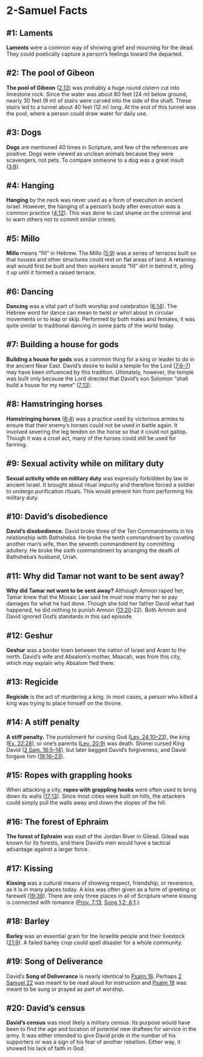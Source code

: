 # 2-Samuel Facts

## #1: Laments
**Laments** were a common way of showing grief and mourning for the dead. They could poetically capture a person’s feelings toward the departed.


## #2: The pool of Gibeon
**The pool of Gibeon** ([2:13](https://www.esv.org/2+Samuel+2%3A13/)) was probably a huge round cistern cut into limestone rock. Since the water was about 80 feet (24 m) below ground, nearly 30 feet (9 m) of stairs were carved into the side of the shaft. These stairs led to a tunnel about 40 feet (12 m) long. At the end of this tunnel was the pool, where a person could draw water for daily use.


## #3: Dogs
**Dogs** are mentioned 40 times in Scripture, and few of the references are positive. Dogs were viewed as unclean animals because they were scavengers, not pets. To compare someone to a dog was a great insult ([3:8](https://www.esv.org/2+Samuel+3%3A8/)).


## #4: Hanging
**Hanging** by the neck was never used as a form of execution in ancient Israel. However, the hanging of a person’s body after execution was a common practice ([4:12](https://www.esv.org/2+Samuel+4%3A12/)). This was done to cast shame on the criminal and to warn others not to commit similar crimes.


## #5: Millo
**Millo** means “fill” in Hebrew. The Millo ([5:9](https://www.esv.org/2+Samuel+5%3A9/)) was a series of terraces built so that houses and other structures could rest on flat areas of land. A retaining wall would first be built and then workers would “fill” dirt in behind it, piling it up until it formed a raised terrace.


## #6: Dancing
**Dancing** was a vital part of both worship and celebration ([6:14](https://www.esv.org/2+Samuel+6%3A14/)). The Hebrew word for dance can mean to twist or whirl about in circular movements or to leap or skip. Performed by both males and females, it was quite similar to traditional dancing in some parts of the world today.


## #7: Building a house for gods
**Building a house for gods** was a common thing for a king or leader to do in the ancient Near East. David’s desire to build a temple for the Lord ([7:6–7](https://www.esv.org/2+Samuel+7%3A6%E2%80%937/)) may have been influenced by this tradition. Ultimately, however, the temple was built only because the Lord directed that David’s son Solomon “shall build a house for my name” ([7:13](https://www.esv.org/2+Samuel+7%3A13/)).


## #8: Hamstringing horses
**Hamstringing horses** ([8:4](https://www.esv.org/2+Samuel+8%3A4/)) was a practice used by victorious armies to ensure that their enemy’s horses could not be used in battle again. It involved severing the leg tendon on the horse so that it could not gallop. Though it was a cruel act, many of the horses could still be used for farming.


## #9: Sexual activity while on military duty
**Sexual activity while on military duty** was expressly forbidden by law in ancient Israel. It brought about ritual impurity and therefore forced a soldier to undergo purification rituals. This would prevent him from performing his military duty.


## #10: David’s disobedience
**David’s disobedience.** David broke three of the Ten Commandments in his relationship with Bath­sheba. He broke the tenth commandment by coveting another man’s wife, then the seventh commandment by committing adultery. He broke the sixth commandment by arranging the death of Bathsheba’s husband, Uriah.


## #11: Why did Tamar not want to be sent away?
**Why did Tamar not want to be sent away?** Although Amnon raped her, Tamar knew that the Mosaic Law said he must now marry her or pay damages for what he had done. Though she told her father David what had happened, he did nothing to punish Amnon ([13:20](https://www.esv.org/2+Samuel+13%3A20/)-22). Both Amnon and David ignored God’s standards in this sad episode.


## #12: Geshur
**Geshur** was a border town between the nation of Israel and Aram to the north. David’s wife and Absalom’s mother, Maacah, was from this city, which may explain why Absalom fled there.


## #13: Regicide
**Regicide** is the act of murdering a king. In most cases, a person who killed a king was trying to place himself on the throne.


## #14: A stiff penalty
**A stiff penalty.** The punishment for cursing God ([Lev. 24:10–23](https://www.esv.org/Leviticus+24%3A10%E2%80%9323/)), the king ([Ex. 22:28](https://www.esv.org/Exodus+22%3A28/)), or one’s parents ([Lev. 20:9](https://www.esv.org/Leviticus+20%3A9/)) was death. Shimei cursed King David ([2 Sam. 16:5–14](https://www.esv.org/2+Samuel+16%3A5%E2%80%9314/)), but later begged David’s forgiveness, and David forgave him ([19:16–23](https://www.esv.org/2+Samuel+19%3A16%E2%80%9323/)).


## #15: Ropes with grappling hooks
When attacking a city, **ropes with grappling hooks** were often used to bring down its walls ([17:13](https://www.esv.org/2+Samuel+17%3A13/)). Since most cities were built on hills, the attackers could simply pull the walls away and down the slopes of the hill.


## #16: The forest of Ephraim
**The forest of Ephraim** was east of the Jordan River in Gilead. Gilead was known for its forests, and there David’s men would have a tactical advantage against a larger force.


## #17: Kissing
**Kissing** was a cultural means of showing respect, friendship, or reverence, as it is in many places today. A kiss was often given as a form of greeting or farewell ([19:39](https://www.esv.org/2+Samuel+19%3A39/)). There are only three places in all of Scripture where kissing is connected with romance ([Prov. 7:13](https://www.esv.org/Proverbs+7%3A13/), [Song 1:2; 8:1](https://www.esv.org/Song+of+Solomon+1%3A2%2C+8%3A1/).).


## #18: Barley
**Barley** was an essential grain for the Israelite people and their livestock ([21:9](https://www.esv.org/2+Samuel+21%3A9/)). A failed barley crop could spell disaster for a whole community.


## #19: Song of Deliverance
David’s **Song of Deliverance** is nearly identical to [Psalm 18](https://www.esv.org/Psalms+18%3A1%E2%80%9350/). Perhaps [2 Samuel 22](https://www.esv.org/2+Samuel+22%3A1%E2%80%9351/) was meant to be read aloud for instruction and [Psalm 18](https://www.esv.org/Psalms+18%3A1%E2%80%9350/) was meant to be sung or prayed as part of worship.


## #20: David’s census
**David’s census** was most likely a military census. Its purpose would have been to find the age and location of potential new draftees for service in the army. It was either intended to give David pride in the number of his supporters or was a sign of his fear of another rebellion. Either way, it showed his lack of faith in God.

